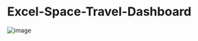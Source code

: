 # Excel-Space-Travel-Dashboard
![image](https://user-images.githubusercontent.com/110474637/189604873-cfa5dc4d-2482-48c0-89a5-2514135b717e.png)

